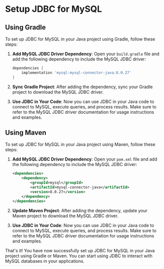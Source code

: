 # Setup JDBC for MySQL

## Using Gradle

To set up JDBC for MySQL in your Java project using Gradle, follow these steps:

1. **Add MySQL JDBC Driver Dependency**: Open your `build.gradle` file and add the following dependency to include the MySQL JDBC driver:

   ```gradle
   dependencies {
       implementation 'mysql:mysql-connector-java:8.0.27'
   }
   ```

2. **Sync Gradle Project**: After adding the dependency, sync your Gradle project to download the MySQL JDBC driver.

3. **Use JDBC in Your Code**: Now you can use JDBC in your Java code to connect to MySQL, execute queries, and process results. Make sure to refer to the MySQL JDBC driver documentation for usage instructions and examples.

## Using Maven

To set up JDBC for MySQL in your Java project using Maven, follow these steps:

1. **Add MySQL JDBC Driver Dependency**: Open your `pom.xml` file and add the following dependency to include the MySQL JDBC driver:

   ```xml
   <dependencies>
       <dependency>
           <groupId>mysql</groupId>
           <artifactId>mysql-connector-java</artifactId>
           <version>8.0.27</version>
       </dependency>
   </dependencies>
   ```

2. **Update Maven Project**: After adding the dependency, update your Maven project to download the MySQL JDBC driver.

3. **Use JDBC in Your Code**: Now you can use JDBC in your Java code to connect to MySQL, execute queries, and process results. Make sure to refer to the MySQL JDBC driver documentation for usage instructions and examples.

That's it! You have now successfully set up JDBC for MySQL in your Java project using Gradle or Maven. You can start using JDBC to interact with MySQL databases in your applications.